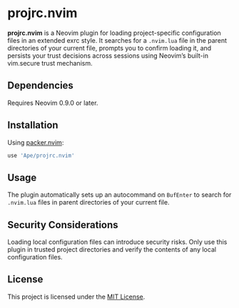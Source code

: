 # projrc.nvim

**projrc.nvim** is a Neovim plugin for loading project-specific configuration
files in an extended exrc style. It searches for a `.nvim.lua` file in the
parent directories of your current file, prompts you to confirm loading it, and
persists your trust decisions across sessions using Neovim’s built-in
vim.secure trust mechanism.

## Dependencies

Requires Neovim 0.9.0 or later.

## Installation

Using [packer.nvim](https://github.com/wbthomason/packer.nvim):

```lua
use 'Ape/projrc.nvim'
```

## Usage

The plugin automatically sets up an autocommand on `BufEnter` to search for
`.nvim.lua` files in parent directories of your current file.

## Security Considerations

Loading local configuration files can introduce security risks. Only use this
plugin in trusted project directories and verify the contents of any local
configuration files.

## License

This project is licensed under the [MIT License](LICENSE).
